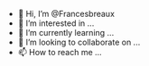 - 👋 Hi, I’m @Francesbreaux
- 👀 I’m interested in ...
- 🌱 I’m currently learning ...
- 💞️ I’m looking to collaborate on ...
- 📫 How to reach me ...

<!---
Francesbreaux/Francesbreaux is a ✨ special ✨ repository because its `README.md` (this file) appears on your GitHub profile.
You can click the Preview link to take a look at your changes.
--->
